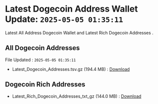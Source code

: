 # Latest Dogecoin Address Wallet Update: `2025-05-05 01:35:11`

Latest All Address Dogecoin Wallet and Latest Rich Dogecoin Addresses .

## All Dogecoin Addresses

File Updated : `2025-05-05 01:35:11`

- Latest_Dogecoin_Addresses.tsv.gz (194.4 MB) : [Download](https://github.com/Pymmdrza/Rich-Address-Wallet/releases/tag/Dogecoin)

## Dogecoin Rich Addresses

- Latest_Rich_Dogecoin_Addresses_txt_gz (144.0 MB) : [Download](https://github.com/Pymmdrza/Rich-Address-Wallet/releases/tag/Dogecoin)
